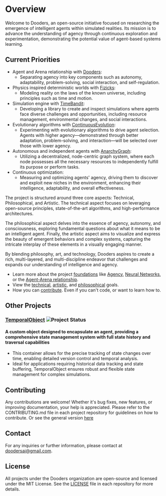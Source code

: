 # Overview

Welcome to Dooders, an open-source initiative focused on researching the emergence of intelligent agents within simulated realities. Its mission is to advance the understanding of agency through continuous exploration and experimentation, demonstrating the potential value of agent-based systems learning.

## Current Priorities

- Agent and Arena relationship with [Dooders](https://github.com/Dooders/Dooders):
  - Separating agency into key components such as autonomy, adaptability, problem-solving, social interaction, and self-regulation.
- Physics inspired deterministic worlds with [Fizicks](https://github.com/Dooders/Fizicks):
  - Modeling reality on the laws of the known universe, including principles such as time and motion.
- Simulation engine with [TimeBandit](https://github.com/Dooders/TimeBandit):
  - Developing a library to create and inspect simulations where agents face diverse challenges and opportunities, including resource management, environmental changes, and social interactions.
- Evolutionary algorithms with [ContinuousEvolution](https://github.com/Dooders/ContinuousEvolution):
  - Experimenting with evolutionary algorithms to drive agent selection. Agents with higher agency—demonstrated through better adaptation, problem-solving, and interaction—will be selected over those with lower agency.
- Autonomous and independent agents with [AnarchyGraph](https://github.com/Dooders/AnarchyGraph):
  - Utilizing a decentralized, node-centric graph system, where each node possesses all the necessary resources to independently fulfill its purpose or perform tasks.
- Continuous optimization:
  - Measuring and optimizing agents' agency, driving them to discover and exploit new niches in the environment, enhancing their intelligence, adaptability, and overall effectiveness.

The project is structured around three core aspects: Technical, Philosophical, and Artistic. The technical aspect focuses on leveraging open-source principles, state-of-the-art algorithms, and high-performance architectures.

The philosophical aspect delves into the essence of agency, autonomy, and consciousness, exploring fundamental questions about what it means to be an intelligent agent. Finally, the artistic aspect aims to visualize and express the beauty of emergent behaviors and complex systems, capturing the intricate interplay of these elements in a visually engaging manner.

By blending philosophy, art, and technology, Dooders aspires to create a rich, multi-layered, and multi-discipline endeavor that challenges and expands our understanding of intelligence and agency.

- Learn more about the project [foundations](../docs/Foundations.md) like [Agency](../docs/Agency.md), [Neural Networks](../docs/NeuralNetworks.md), or the [Agent-Arena relationship](../docs/Agent-Arena.md).
- View the [technical](../docs/Goals.md#technical-goals-of-the-dooders-project), [artistic](../docs/Goals.md#artistic-goals-of-the-dooders-project), and [philosophical](../docs/Goals.md#philosophical-goals-of-the-dooders-project) goals.
- How you can [contribute](../docs/Contributing.md). Even if you can't code, or want to learn how to.

## Other Projects

### [TemporalObject](https://github.com/Dooders/TemporalObject) ![Project Status](https://img.shields.io/badge/status-in%20development-orange)
#### A custom object designed to encapsulate an agent, providing a comprehensive state management system with full state history and traversal capabilities

- This container allows for the precise tracking of state changes over time, enabling detailed version control and temporal analysis.
- Ideal for applications requiring historical data tracking and state buffering, TemporalObject ensures robust and flexible state management for complex simulations.

## Contributing

Any contributions are welcome! Whether it's bug fixes, new features, or improving documentation, your help is appreciated. Please refer to the CONTRIBUTING.md file in each project repository for guidelines on how to contribute. Or see the general version [here](https://github.com/Dooders/.github/blob/main/CONTRIBUTING.md)

## Contact

For any inquiries or further information, please contact at doodersai@gmail.com.

## License

All projects under the Dooders organization are open-source and licensed under the MIT License. See the [LICENSE](https://github.com/Dooders/.github/blob/main/LICENSE) file in each repository for more details.



